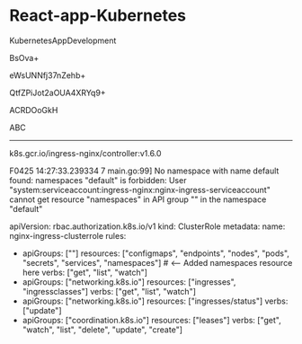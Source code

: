 # React-app-Kubernetes

KubernetesAppDevelopment

BsOva+

eWsUNNfj37nZehb+

QtfZPiJot2aOUA4XRYq9+

ACRDOoGkH

ABC

---------------------------------------------
k8s.gcr.io/ingress-nginx/controller:v1.6.0

F0425 14:27:33.239334       7 main.go:99] No namespace with name default found: namespaces "default" is forbidden: User "system:serviceaccount:ingress-nginx:nginx-ingress-serviceaccount" cannot get resource "namespaces" in API group "" in the namespace "default"

apiVersion: rbac.authorization.k8s.io/v1
kind: ClusterRole
metadata:
  name: nginx-ingress-clusterrole
rules:
  - apiGroups: [""]
    resources: ["configmaps", "endpoints", "nodes", "pods", "secrets", "services", "namespaces"]  # <-- Added namespaces resource here
    verbs: ["get", "list", "watch"]
  - apiGroups: ["networking.k8s.io"]
    resources: ["ingresses", "ingressclasses"]
    verbs: ["get", "list", "watch"]
  - apiGroups: ["networking.k8s.io"]
    resources: ["ingresses/status"]
    verbs: ["update"]
  - apiGroups: ["coordination.k8s.io"]
    resources: ["leases"]
    verbs: ["get", "watch", "list", "delete", "update", "create"]
